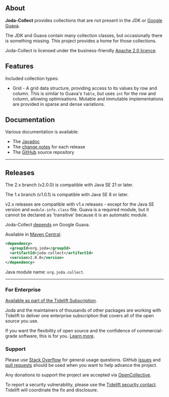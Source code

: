 ## <i></i> About

**Joda-Collect** provides collections that are not present in the JDK or
[Google Guava](https://github.com/google/guava).

The JDK and Guava contain many collection classes, but occasionally there is something missing.
This project provides a home for those collections.

Joda-Collect is licensed under the business-friendly [Apache 2.0 licence](licenses.html).


## <i></i> Features

Included collection types:

* Grid - A grid data structure, providing access to its values by row and column.
This is similar to Guava's `Table`, but uses `int` for the row and column, allowing optimisations.
Mutable and immutable implementations are provided in sparse and dense variations.


## <i></i> Documentation

Various documentation is available:

* The [Javadoc](apidocs/index.html)
* The [change notes](changes-report.html) for each release
* The [GitHub](https://github.com/JodaOrg/joda-collect) source repository


---

## <i></i> Releases

The 2.x branch (v2.0.0) is compatible with Java SE 21 or later.

The 1.x branch (v1.0.1) is compatible with Java SE 8 or later.

v2.x releases are compatible with v1.x releases - except for the Java SE version and `module-info.class` file.
Guava is a required module, but it cannot be declared as 'transitive' because it is an automatic module.

Joda-Collect [depends](dependencies.html) on Google Guava.

Available in [Maven Central](https://search.maven.org/search?q=g:org.joda%20AND%20a:joda-collect&core=gav).

```xml
<dependency>
  <groupId>org.joda</groupId>
  <artifactId>joda-collect</artifactId>
  <version>2.0.0</version>
</dependency>
```

Java module name: `org.joda.collect`.

---

### For Enterprise

[Available as part of the Tidelift Subscription](https://tidelift.com/subscription/pkg/maven-org-joda-joda-collect?utm_source=maven-org-joda-joda-collect&utm_medium=referral&utm_campaign=enterprise).

Joda and the maintainers of thousands of other packages are working with Tidelift to deliver one
enterprise subscription that covers all of the open source you use.

If you want the flexibility of open source and the confidence of commercial-grade software, this is for you.
[Learn more](https://tidelift.com/subscription/pkg/maven-org-joda-joda-collect?utm_source=maven-org-joda-joda-collect&utm_medium=referral&utm_campaign=enterprise).


### Support

Please use [Stack Overflow](https://stackoverflow.com/search?q=joda-collect) for general usage questions.
GitHub [issues](https://github.com/JodaOrg/joda-collect/issues) and [pull requests](https://github.com/JodaOrg/joda-collect/pulls)
should be used when you want to help advance the project.

Any donations to support the project are accepted via [OpenCollective](https://opencollective.com/joda).

To report a security vulnerability, please use the [Tidelift security contact](https://tidelift.com/security).
Tidelift will coordinate the fix and disclosure.
